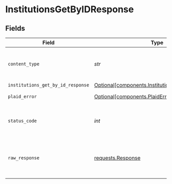 # InstitutionsGetByIDResponse


## Fields

| Field                                                                                                      | Type                                                                                                       | Required                                                                                                   | Description                                                                                                |
| ---------------------------------------------------------------------------------------------------------- | ---------------------------------------------------------------------------------------------------------- | ---------------------------------------------------------------------------------------------------------- | ---------------------------------------------------------------------------------------------------------- |
| `content_type`                                                                                             | *str*                                                                                                      | :heavy_check_mark:                                                                                         | HTTP response content type for this operation                                                              |
| `institutions_get_by_id_response`                                                                          | [Optional[components.InstitutionsGetByIDResponse]](../../models/components/institutionsgetbyidresponse.md) | :heavy_minus_sign:                                                                                         | OK                                                                                                         |
| `plaid_error`                                                                                              | [Optional[components.PlaidError]](../../models/components/plaiderror.md)                                   | :heavy_minus_sign:                                                                                         | Error response                                                                                             |
| `status_code`                                                                                              | *int*                                                                                                      | :heavy_check_mark:                                                                                         | HTTP response status code for this operation                                                               |
| `raw_response`                                                                                             | [requests.Response](https://requests.readthedocs.io/en/latest/api/#requests.Response)                      | :heavy_check_mark:                                                                                         | Raw HTTP response; suitable for custom response parsing                                                    |